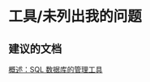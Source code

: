 <properties
    pageTitle="tools/my issue is not listed"
    description="工具/未列出我的问题"
    service="microsoft.sql"
    resource="servers"
    authors="aashu"
    displayOrder=""
    selfHelpType="generic"
    supportTopicIds="32045131"
    resourceTags=""
    productPesIds="13491"
    cloudEnvironments="public"
/>


# 工具/未列出我的问题


## **建议的文档**
[概述：SQL 数据库的管理工具](https://azure.microsoft.com/documentation/articles/sql-database-manage-overview/)



<!--HONumber=Jul16_HO4-->


